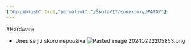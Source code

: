 ```yaml
---
{"dg-publish":true,"permalink":"/Škola/IT/Konektory/PATA/"}
---
```


#Hardware 
- Dnes se již skoro nepoužívá
![Pasted image 20240222205853.png](/img/user/Images/Pasted%20image%2020240222205853.png)